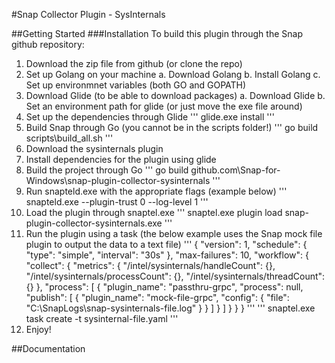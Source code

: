 #Snap Collector Plugin - SysInternals

##Getting Started
###Installation
To build this plugin through the Snap github repository:
1. Download the zip file from github (or clone the repo)
2. Set up Golang on your machine
  a. Download Golang
  b. Install Golang
  c. Set up environmnet variables (both GO and GOPATH)
3. Download Glide (to be able to download packages)
  a. Download Glide
  b. Set an environment path for glide (or just move the exe file around)
4. Set up the dependencies through Glide
'''
glide.exe install
'''
5. Build Snap through Go (you cannot be in the scripts folder!)
'''
go build scripts\build_all.sh
'''
6. Download the sysinternals plugin
7. Install dependencies for the plugin using glide
8. Build the project through Go
'''
go build github.com\Snap-for-Windows\snap-plugin-collector-sysinternals
'''
9. Run snapteld.exe with the appropriate flags (example below)
'''
snapteld.exe --plugin-trust 0 --log-level 1
'''
10. Load the plugin through snaptel.exe
'''
snaptel.exe plugin load snap-plugin-collector-sysinternals.exe
'''
11. Run the plugin using a task (the below example uses the Snap mock file plugin to output the data to a text file)
'''
{ 
    "version": 1,
    "schedule": {
        "type": "simple",
        "interval": "30s"
    },
    "max-failures": 10,
    "workflow": {
        "collect": {
            "metrics": {
                "/intel/sysinternals/handleCount": {},
                "/intel/sysinternals/processCount": {},
                "/intel/sysinternals/threadCount": {}
            },
            "process": [
                {
                    "plugin_name": "passthru-grpc",
                    "process": null,
                    "publish": [
                        {
                            "plugin_name": "mock-file-grpc",
                            "config": {
                                "file": "C:\\SnapLogs\\snap-sysinternals-file.log"
                            }
                        }
                    ]
                }
            ]
        }
    }
}
'''
'''
snaptel.exe task create -t sysinternal-file.yaml
'''
12. Enjoy!

##Documentation
